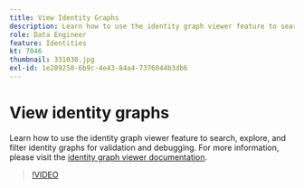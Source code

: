 ```yaml
---
title: View Identity Graphs
description: Learn how to use the identity graph viewer feature to search, explore, and filter identity graphs for validation and debugging. 
role: Data Engineer
feature: Identities
kt: 7046
thumbnail: 331030.jpg
exl-id: 1e289250-6b9c-4e43-84a4-7376044b3db6
---
```

# View identity graphs

Learn how to use the identity graph viewer feature to search, explore, and filter identity graphs for validation and debugging. For  more information, please visit the [identity graph viewer documentation](https://experienceleague.adobe.com/docs/experience-platform/identity/ui/identity-graph-viewer.html).

>[!VIDEO](https://video.tv.adobe.com/v/331030?quality=12&learn=on)


